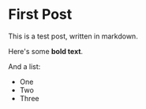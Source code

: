 # First Post

This is a test post, written in markdown. 

Here's some __bold text__. 

And a list: 

* One
* Two
* Three


